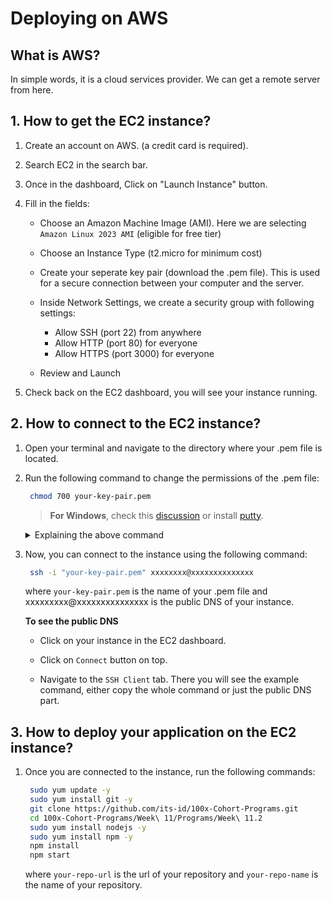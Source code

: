 # Deploying on AWS

## What is AWS?

In simple words, it is a cloud services provider. We can get a remote server from here.

<!-- image here -->

## 1. How to get the EC2 instance?

1. Create an account on AWS. (a credit card is required).
2. Search EC2 in the search bar.
3. Once in the dashboard, Click on "Launch Instance" button.
4. Fill in the fields:

   - Choose an Amazon Machine Image (AMI). Here we are selecting `Amazon Linux 2023 AMI` (eligible for free tier)
   - Choose an Instance Type (t2.micro for minimum cost)
   - Create your seperate key pair (download the .pem file). This is used for a secure connection between your computer and the server.

   - Inside Network Settings, we create a security group with following settings:

     - Allow SSH (port 22) from anywhere
     - Allow HTTP (port 80) for everyone
     - Allow HTTPS (port 3000) for everyone

   - Review and Launch

5. Check back on the EC2 dashboard, you will see your instance running.

## 2. How to connect to the EC2 instance?

1. Open your terminal and navigate to the directory where your .pem file is located.
2. Run the following command to change the permissions of the .pem file:

   ```bash
    chmod 700 your-key-pair.pem
   ```

   > **For Windows**, check this [discussion](https://superuser.com/questions/1296024/windows-ssh-permissions-for-private-key-are-too-open) or install [putty](https://docs.aws.amazon.com/AWSEC2/latest/UserGuide/putty.html).

   <details>
    <summary>Explaining the above command</summary>

   - `chmod` is a command used to change the permissions of a file or directory.

   - `700` is the permission code. It means that the owner can **read, write and execute** the file, but no one else can do anything with it.
   </details>

3. Now, you can connect to the instance using the following command:

   ```bash
    ssh -i "your-key-pair.pem" xxxxxxxx@xxxxxxxxxxxxxx
   ```

   where `your-key-pair.pem` is the name of your .pem file and xxxxxxxxx@xxxxxxxxxxxxxxx is the public DNS of your instance.

   **To see the public DNS**

   - Click on your instance in the EC2 dashboard.

   - Click on `Connect` button on top.

   - Navigate to the `SSH Client` tab. There you will see the example command, either copy the whole command or just the public DNS part.


## 3. How to deploy your application on the EC2 instance?

1. Once you are connected to the instance, run the following commands:

   ```bash
    sudo yum update -y
    sudo yum install git -y
    git clone https://github.com/its-id/100x-Cohort-Programs.git
    cd 100x-Cohort-Programs/Week\ 11/Programs/Week\ 11.2
    sudo yum install nodejs -y
    sudo yum install npm -y
    npm install
    npm start
   ```

   where `your-repo-url` is the url of your repository and `your-repo-name` is the name of your repository.
